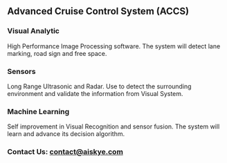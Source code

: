 
## Advanced Cruise Control System (ACCS)


### Visual Analytic

High Performance Image Processing software. The system will detect lane marking, road sign and free space.

### Sensors

Long Range Ultrasonic and Radar. Use to detect the surrounding environment and validate the information from Visual System.

### Machine Learning

Self improvement in Visual Recognition and sensor fusion. The system will learn and advance its decision algorithm.

### Contact Us:  <contact@aiskye.com>

